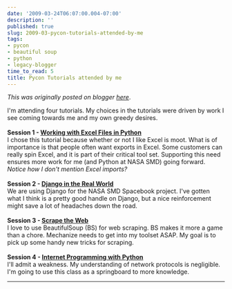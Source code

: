 ```yaml
---
date: '2009-03-24T06:07:00.004-07:00'
description: ''
published: true
slug: 2009-03-pycon-tutorials-attended-by-me
tags:
- pycon
- beautiful soup
- python
- legacy-blogger
time_to_read: 5
title: Pycon Tutorials attended by me
---
```


*This was originally posted on blogger [here](https://pydanny.blogspot.com/2009/03/pycon-tutorials-attended-by-me.html)*.

I'm attending four tutorials. My choices in the tutorials were driven by work I see coming towards me and my own greedy desires.<br /><br /><span style="font-weight: bold;">Session 1 - </span><a href="http://us.pycon.org/2009/tutorials/schedule/1AM8" style="font-weight: bold;">Working with Excel Files in Python</a><br />I chose this tutorial because whether or not I like Excel is moot. What is of importance is that people often want exports in Excel. Some customers can really spin Excel, and it is part of their critical tool set. Supporting this need ensures more work for me (and Python at NASA SMD) going forward. <span style="font-style: italic;">Notice how I don't mention Excel imports?</span><br /><br /><span style="font-weight: bold;">Session 2 - </span><a href="http://us.pycon.org/2009/tutorials/schedule/1PM2" style="font-weight: bold;">Django in the Real World</a><br />We are using Django for the NASA SMD Spacebook project. I've gotten what I think is a pretty good handle on Django, but a nice reinforcement might save a lot of headaches down the road.<br /><br /><span style="font-weight: bold;">Session 3 - <a href="http://us.pycon.org/2009/tutorials/schedule/2AM8">Scrape the Web</a></span><br />I love to use BeautifulSoup (BS) for web scraping. BS makes it more a game than a chore. Mechanize needs to get into my toolset ASAP. My goal is to pick up some handy new tricks for scraping.<br /><br /><span style="font-weight: bold;">Session 4 - <a href="http://us.pycon.org/2009/tutorials/schedule/2PM8/">Internet Programming with Python</a></span><br />I'll admit a weakness. My understanding of network protocols is negligible. I'm going to use this class as a springboard to more knowledge.

---

